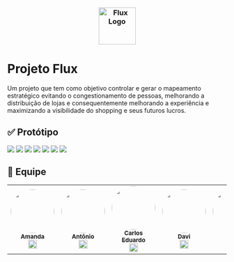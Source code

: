 <h3 align="center">
  <img src="https://i.imgur.com/vSDlZhu.png" alt="Flux Logo" height="85"/>
</h3>

# Projeto Flux
Um projeto que tem como objetivo controlar e gerar o mapeamento estratégico evitando o congestionamento de pessoas, melhorando a distribuição de lojas e consequentemente melhorando a experiência e maximizando a visibilidade do shopping e seus futuros lucros. 

## ✅ Protótipo
<img  src="https://i.imgur.com/e1G4tea.jpg" />
<img  src="https://i.imgur.com/nv6NaKD.png" />
<img  src="https://i.imgur.com/3tkYNaA.jpg" />
<img  src="https://i.imgur.com/cYzyL47.png" />
<img  src="https://i.imgur.com/uXKLu0p.png" />
<img  src="https://i.imgur.com/g3NvYaQ.jpg" />
<img  src="https://i.imgur.com/qeCH6xr.jpg" />


## 👤 Equipe
<table>

<td  align="center"><a  href="https://github.com/amandaribeiro1" ><img  style="border-radius: 50%;"  src="https://i.imgur.com/lqb9Avx.jpg"  width="100px;"/><br/><sub><b>Amanda </b></sub></a><br /><a  href="https://github.com/amandaribeiro1" ><img  src="https://cdn.jsdelivr.net/gh/devicons/devicon/icons/github/github-original.svg"  width="20"/></a>
</td>
<td  align="center"><a  href="https://github.com/a" ><img  style="border-radius: 50%;"  src=""  width="100px;"/><br/><sub><b>Antônio </b></sub></a><br /><a  href="https://github.com/" ><img  src="https://cdn.jsdelivr.net/gh/devicons/devicon/icons/github/github-original.svg"  width="20"/></a>
</td>
<td  align="center"><a  href="https://github.com/" ><img  style="border-radius: 50%;"  src=""  width="100px;"/><br/><sub><b>Carlos Eduardo </b></sub></a><br /><a  href="https://github.com/" ><img  src="https://cdn.jsdelivr.net/gh/devicons/devicon/icons/github/github-original.svg"  width="20"/></a>
</td>
<td  align="center"><a  href="https://github.com/davifeitosa0" ><img  style="border-radius: 50%;"  src="https://i.imgur.com/FPnc08k.jpg"  width="100px;"/><br/><sub><b>Davi </b></sub></a><br /><a  href="https://github.com/davifeitosa0" ><img  src="https://cdn.jsdelivr.net/gh/devicons/devicon/icons/github/github-original.svg"  width="20"/></a>
</td>
<td  align="center"><a  href="https://github.com/ezpmartins" ><img  style="border-radius: 50%;"  src="https://i.imgur.com/7mgnart.png"  width="100px;"/><br/><sub><b>Enzo </b></sub></a><br /><a  href="https://github.com/ezpmartins" ><img  src="https://cdn.jsdelivr.net/gh/devicons/devicon/icons/github/github-original.svg"  width="20"/></a>
</td>
<td  align="center"><a  href="https://github.com/" ><img  style="border-radius: 50%;"  src=""  width="100px;"/><br/><sub><b>Felipe Baamonde </b></sub></a><br /><a  href="https://github.com/" ><img  src="https://cdn.jsdelivr.net/gh/devicons/devicon/icons/github/github-original.svg"  width="20"/></a>
</td>


</table>

